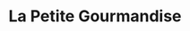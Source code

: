 ---
title: "La Petite Gourmandise"
url: /saint-denis-de-jouhet/la-petite-gourmandise/
shop: Bäckerei
---